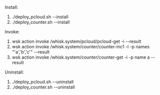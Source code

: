 Install:
1. ./deploy_pcloud.sh --install
2. ./deploy_counter.sh --install



Invoke:
1. wsk action invoke /whisk.system/pcloud/pcloud-get -i --result
2. wsk action invoke /whisk.system/counter/counter-inc1 -i -p names "'a','b','c'" --result
3. wsk action invoke /whisk.system/counter/counter-get -i -p name a --result



Uninstall:
1. ./deploy_pcloud.sh --uninstall
2. ./deploy_counter.sh --uninstall

